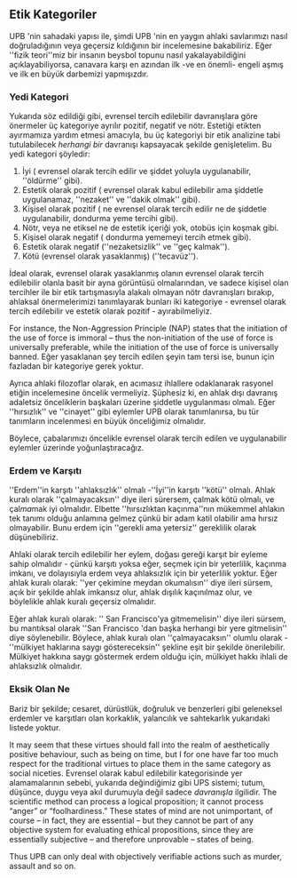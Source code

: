 ## Etik Kategoriler

UPB 'nin sahadaki yapısı ile, şimdi UPB 'nin en yaygın ahlaki savlarımızı nasıl doğruladığının veya geçersiz kıldığının bir incelemesine bakabiliriz. Eğer ''fizik teori''miz bir insanın beysbol topunu nasıl yakalayabildiğini açıklayabiliyorsa, canavara karşı en azından ilk -ve en önemli- engeli aşmış ve ilk en büyük darbemizi yapmışızdır.

### Yedi Kategori

Yukarıda söz edildiği gibi, evrensel tercih edilebilir davranışlara göre önermeler üç kategoriye ayrılır pozitif, negatif ve nötr. Estetiği etikten ayırmamıza yardım etmesi amacıyla, bu üç kategoriyi bir etik analizine tabi tutulabilecek *herhangi bir* davranışı kapsayacak şekilde genişletelim. Bu yedi kategori şöyledir:

1. İyi ( evrensel olarak tercih edilir ve şiddet yoluyla uygulanabilir, ''öldürme'' gibi).
2. Estetik olarak pozitif ( evrensel olarak kabul edilebilir ama şiddetle uygulanamaz, ''nezaket'' ve ''dakik olmak'' gibi).
3. Kişisel olarak pozitif ( ne evrensel olarak tercih edilir ne de şiddetle uygulanabilir, dondurma yeme tercihi gibi).
4. Nötr, veya ne etiksel ne de estetik içeriği yok, otobüs için koşmak gibi.
5. Kişisel olarak negatif ( dondurma yememeyi tercih etmek gibi).
6. Estetik olarak negatif (''nezaketsizlik'' ve ''geç kalmak'').
7. Kötü (evrensel olarak yasaklanmış) (''tecavüz'').

İdeal olarak, evrensel olarak yasaklanmış olanın evrensel olarak tercih edilebilir olanla basit bir ayna görüntüsü olmalarından, ve sadece kişisel olan tercihler ile bir etik tartışmasıyla alakalı olmayan nötr davranışları bırakıp, ahlaksal önermelerimizi tanımlayarak bunları iki kategoriye - evrensel olarak tercih edilebilir ve estetik olarak pozitif - ayırabilmeliyiz.

For instance, the Non-Aggression Principle (NAP) states that the initiation of the use of force is immoral – thus the non-initiation of the use of force is universally preferable, while the initiation of the use of force is universally banned. Eğer yasaklanan şey tercih edilen şeyin tam tersi ise, bunun için fazladan bir kategoriye gerek yoktur.

Ayrıca ahlaki filozoflar olarak, en acımasız ihlallere odaklanarak rasyonel etiğin incelemesine öncelik vermeliyiz. Şüphesiz ki, en ahlak dışı davranış adaletsiz önceliklerin başkaları üzerine şiddetle uygulanması olmalı. Eğer ''hırsızlık'' ve ''cinayet'' gibi eylemler UPB olarak tanımlanırsa, bu tür tanımların incelenmesi en büyük önceliğimiz olmalıdır.

Böylece, çabalarımızı öncelikle evrensel olarak tercih edilen ve uygulanabilir eylemler üzerinde yoğunlaştıracağız.

### Erdem ve Karşıtı

''Erdem''in karşıtı ''ahlaksızlık'' olmalı -''İyi''in karşıtı ''kötü'' olmalı. Ahlak kuralı olarak ''çalmayacaksın'' diye ileri sürersem, çalmak kötü olmalı, ve çal*ma*mak iyi olmalıdır. Elbette ''hırsızlıktan kaçınma''nın mükemmel ahlakın tek tanımı olduğu anlamına gelmez çünkü bir adam katil olabilir ama hırsız olmayabilir. Bunu erdem için ''gerekli ama yetersiz'' gereklilik olarak düşünebiliriz.

Ahlaki olarak tercih edilebilir her eylem, doğası gereği karşıt bir eyleme sahip olmalıdır - çünkü karşıtı yoksa eğer, seçmek için bir yeterlilik, kaçınma imkanı, ve dolayısıyla erdem veya ahlaksızlık için bir yeterlilik yoktur. Eğer ahlak kuralı olarak: ''yer çekimine meydan okumalısın'' diye ileri sürsem, açık bir şekilde ahlak imkansız olur, ahlak dışılık kaçınılmaz olur, ve böylelikle ahlak kuralı geçersiz olmalıdır.

Eğer ahlak kuralı olarak: '' San Francisco'ya gitmemelisin'' diye ileri sürsem, bu mantıksal olarak ''San Francisco 'dan başka herhangi bir yere gitmelisin'' diye söylenebilir. Böylece, ahlak kuralı olan ''çalmayacaksın'' olumlu olarak -''mülkiyet haklarına saygı göstereceksin'' şekline eşit bir şekilde önerilebilir. Mülkiyet hakkına saygı göstermek erdem olduğu için, mülkiyet hakkı ihlali de ahlaksızlık olmalıdır.

### Eksik Olan Ne

Bariz bir şekilde; cesaret, dürüstlük, doğruluk ve benzerleri gibi geleneksel erdemler ve karşıtları olan korkaklık, yalancılık ve sahtekarlık yukarıdaki listede yoktur.

It may seem that these virtues should fall into the realm of aesthetically positive behaviour, such as being on time, but I for one have far too much respect for the traditional virtues to place them in the same category as social niceties. Evrensel olarak kabul edilebilir kategorisinde yer alamamalarının sebebi, yukarıda değindiğimiz gibi UPS sistemi; tutum, düşünce, duygu veya akıl durumuyla değil sadece *davranışla* ilgilidir. The scientific method can process a logical proposition; it cannot process “anger” or “foolhardiness.” These states of mind are not unimportant, of course – in fact, they are essential – but they cannot be part of any objective system for evaluating ethical propositions, since they are essentially subjective – and therefore unprovable – states of being.

Thus UPB can only deal with objectively verifiable actions such as murder, assault and so on.